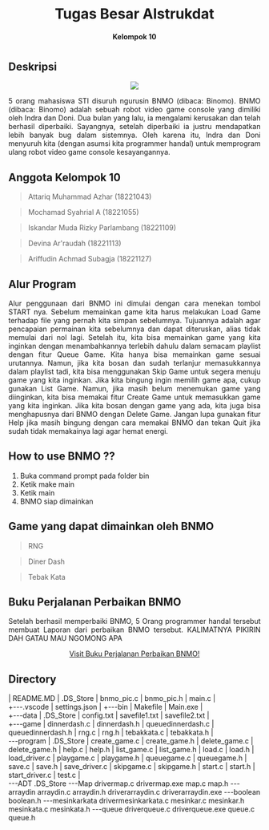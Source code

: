 <h1 align="center"> Tugas Besar Alstrukdat <h4 align="center"> Kelompok 10 <h4> <h1>

## Deskripsi 
<div align="center">
<img align="center" src="https://user-images.githubusercontent.com/110550218/199711955-354632d1-cb0c-449f-8f3a-461be3d38099.png">
</div>

<p align="justify"> 5 orang mahasiswa STI disuruh ngurusin BNMO (dibaca: Binomo). BNMO (dibaca: Binomo) adalah sebuah robot video game console yang dimiliki oleh Indra dan Doni. Dua bulan yang lalu, ia mengalami kerusakan dan telah berhasil diperbaiki. Sayangnya, setelah diperbaiki ia justru mendapatkan lebih banyak bug dalam sistemnya. Oleh karena itu, Indra dan Doni menyuruh kita (dengan asumsi kita programmer handal) untuk memprogram ulang robot video game console kesayangannya. <p>

## Anggota Kelompok 10
  >Attariq Muhammad Azhar (18221043)
  
  >Mochamad Syahrial A (18221055)
  
  >Iskandar Muda Rizky Parlambang (18221109)
  
  > Devina Ar'raudah (18221113)
  
  > Ariffudin Achmad Subagja (18221127)

## Alur Program
<p align="justify"> Alur penggunaan dari BNMO ini dimulai dengan cara menekan tombol START nya. Sebelum memainkan game kita harus melakukan Load Game terhadap file yang pernah kita simpan sebelumnya. Tujuannya adalah agar pencapaian permainan kita sebelumnya dan dapat diteruskan, alias tidak memulai dari nol lagi. Setelah itu, kita bisa memainkan game yang kita inginkan dengan menambahkannya terlebih dahulu dalam semacam playlist dengan fitur Queue Game. Kita hanya bisa memainkan game sesuai urutannya. Namun, jika kita bosan dan sudah terlanjur memasukkannya dalam playlist tadi, kita bisa menggunakan Skip Game untuk segera menuju game yang kita inginkan. Jika kita bingung ingin memilih game apa, cukup gunakan List Game. Namun, jika masih belum menemukan game yang diinginkan, kita bisa memakai fitur Create Game untuk memasukkan game yang kita inginkan. Jika kita bosan dengan game yang ada, kita juga bisa menghapusnya dari BNMO dengan Delete Game. Jangan lupa gunakan fitur Help jika masih bingung dengan cara memakai BNMO dan tekan Quit jika sudah tidak memakainya lagi agar hemat energi. <p>

## How to use BNMO ??
1. Buka command prompt pada folder bin
2. Ketik make main
3. Ketik main
4. BNMO siap dimainkan 

## Game yang dapat dimainkan oleh BNMO
> RNG

> Diner Dash

> Tebak Kata


## Buku Perjalanan Perbaikan BNMO
<p align="justify">
Setelah berhasil memperbaiki BNMO, 5 Orang programmer handal tersebut membuat Laporan dari perbaikan BNMO tersebut. KALIMATNYA PIKIRIN DAH GATAU MAU NGOMONG APA <p>
 
<p align="Center">
  <a href="https://docs.google.com/document/d/19Pq61fxoZAl6_cM7LAs6e_BfXORPgYZz/edit#heading=h.b9r2vxp40ad7">Visit Buku Perjalanan Perbaikan BNMO!<a>
<p>

## Directory
|   README.MD
|   .DS_Store
|   bnmo_pic.c
|   bnmo_pic.h
|   main.c
|   
+---.vscode
|      settings.json 
|
+---bin
|       Makefile
|       Main.exe
|       
+---data
|       .DS_Store
|       config.txt
|       savefile1.txt
|       savefile2.txt
|       
+---game
|       dinnerdash.c
|       dinnerdash.h
|       queuedinnerdash.c
|       queuedinnerdash.h
|       rng.c
|       rng.h
|       tebakkata.c
|       tebakkata.h
|       
\---program
    |   .DS_Store
    |   create_game.c
    |   create_game.h
    |   delete_game.c
    |   delete_game.h
    |   help.c
    |   help.h
    |   list_game.c
    |   list_game.h
    |   load.c
    |   load.h
    |   load_driver.c
    |   playgame.c
    |   playgame.h
    |   queuegame.c
    |   queuegame.h
    |   save.c
    |   save.h
    |   save_driver.c
    |   skipgame.c
    |   skipgame.h
    |   start.c
    |   start.h
    |   start_driver.c
    |   test.c
    |   
    \---ADT
            .DS_Store 
            \---Map
                    drivermap.c
                    drivermap.exe
                    map.c
                    map.h
            \---arraydin
                    arraydin.c
                    arraydin.h
                    driverarraydin.c
                    driverarraydin.exe
            \---boolean
                    boolean.h
            \---mesinkarkata
                    drivermesinkarkata.c
                    mesinkar.c
                    mesinkar.h
                    mesinkata.c
                    mesinkata.h
            \---queue
                    driverqueue.c
                    driverqueue.exe
                    queue.c
                    queue.h

